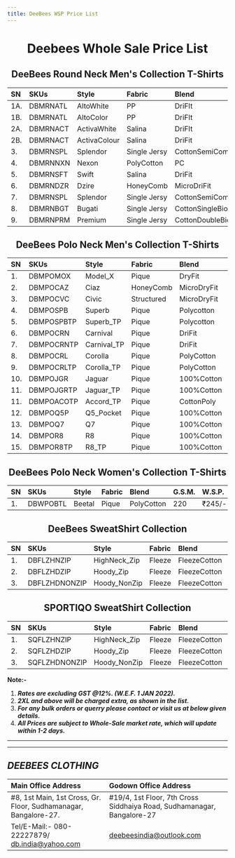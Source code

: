 ```yaml
---
title: DeeBees WSP Price List
---
```

<h1 align="center">Deebees Whole Sale Price List</h1>
<h2 align="center">DeeBees Round Neck Men's Collection T-Shirts</h2>

|SN|SKUs|Style|Fabric|Blend|G.S.M.|W.S.P.|2XL|3XL|
|:---|:---|:---|:---|:---|:---|:---|:---|:---|
|1A.|DBMRNATL|AltoWhite|PP|DriFIt|110|₹49/-|₹59/-|₹64/-|
|1B.|DBMRNATL|AltoColor|PP|DriFIt|110|₹55/-|₹65/-|₹70/-|
|2A.|DBMRNACT|ActivaWhite|Salina|DriFIt|130|₹59/-|₹69/-|₹79/-|
|2B.|DBMRNACT|ActivaColour|Salina|DriFit|130|₹65/-|₹75/-|₹85/-|
|3.|DBMRNSPL|Splendor|Single Jersy|CottonSemiComb|150|₹105/-|₹115/-|₹125/-|
|4.|DBMRNNXN|Nexon|PolyCotton|PC|180|₹105/-|₹115/-|₹125/-|
|5.|DBMRNSFT|Swift|Salina|DriFit|160|₹85/-|₹85/-|₹95/-|
|6.|DBMRNDZR|Dzire|HoneyComb|MicroDriFit|200|₹95/-|₹95/-|₹105/-|
|7.|DBMRNSPL|Splendor|Single Jersy|CottonSemiComb|150|₹105/-|₹115/-|₹125/-|
|8.|DBMRNBGT|Bugati|Single Jersy|CottonSingleBio|200|₹145/-|₹155/-|₹165/-|
|9.|DBMRNPRM|Premium|Single Jersy|CottonDoubleBio|200|₹165/-|₹175/-|₹185/-|

<h2 align="center">DeeBees Polo Neck Men's Collection T-Shirts</h2>

|SN|SKUs|Style|Fabric|Blend|G.S.M.|W.S.P.|2XL|3XL|
|:---|:---|:---|:---|:---|:---|:---|:---|:---|
|1.|DBMPOMOX|Model_X|Pique|DryFit|180 |₹135/-|₹135/-|₹160/-|
|2.|DBMPOCAZ|Ciaz|HoneyComb|MicroDryFit|200|₹135/-|₹135/-|₹160/-|
|3.|DBMPOCVC|Civic|Structured|MicroDryFit|210|₹185/-|₹185/-|₹210/-|
|4.|DBMPOSPB|Superb|Pique|Polycotton|220|₹175/-|₹175/-|₹200/-|
|5.|DBMPOSPBTP|Superb_TP|Pique|Polycotton|220|₹185/-|₹185/-|₹210/-|
|6.|DBMPOCRN|Carnival|Pique|DriFit|200|₹185/-|₹185/-|₹210/-|
|7.|DBMPOCRNTP|Carnival_TP|Pique|DriFit|200|₹195/-|₹195/-|₹220/-|
|8.|DBMPOCRL|Corolla|Pique|PolyCotton|240|₹215/-|₹225/-|₹240/-|
|9.|DBMPOCRLTP|Corolla_TP|Pique|PolyCotton|240|₹225/-|₹235/-|₹250/-|
|10.|DBMPOJGR|Jaguar|Pique|100%Cotton|240|₹245/-|₹245/-|₹270/-|
|11.|DBMPOJGRTP|Jaguar_TP|Pique|100%Cotton|240|₹255/-|₹255/-|₹280/-|
|11.|DBMPOACOTP|Accord_TP|Pique|CottonPoly|220|₹255/-|₹265/-|₹280/-|
|12.|DBMPOQ5P|Q5_Pocket|Pique|100%Cotton|260|₹275/-|₹275/-|₹300/-|
|13.|DBMPOQ7|Q7|Pique|100%Cotton|260|₹285/-|₹295/-|₹320/-|
|14.|DBMPOR8|R8|Pique|100%Cotton|260|₹285/-|₹285/-|₹320/-|
|15.|DBMPOR8TP|R8_TP|Pique|100%Cotton|260|₹295/-|₹305/-|₹330/-|

<h2 align="center">DeeBees Polo Neck Women's Collection T-Shirts</h2>

|SN|SKUs|Style|Fabric|Blend|G.S.M.|W.S.P.|2XL|3XL|
|:---|:---|:---|:---|:---|:---|:---|:---|:---|
|1.|DBWPOBTL|Beetal|Pique|PolyCotton|220|₹245/-|₹245/-|₹270/-|

<h2 align="center">DeeBees SweatShirt Collection</h2>

|SN|SKUs|Style|Fabric|Blend|G.S.M.|W.S.P.|2XL|3XL|
|:---|:---|:---|:---|:---|:---|:---|:---|:---|
|1.|DBFLZHNZIP|HighNeck_Zip|Fleeze|FleezeCotton|300|₹395/-|₹410/-|₹425/-|
|2.|DBFLZHDZIP|Hoody_Zip|Fleeze|FleezeCotton|300|₹395/-|₹410/-|₹425/-|
|3.|DBFLZHDNONZIP|Hoody_NonZip|Fleeze|FleezeCotton|300|₹350/-|₹410/-|₹425/-|

<h2 align="center">SPORTIQO SweatShirt Collection</h2>

|SN|SKUs|Style|Fabric|Blend|G.S.M.|W.S.P.|2XL|3XL|
|:---|:---|:---|:---|:---|:---|:---|:---|:---|
|1.|SQFLZHNZIP|HighNeck_Zip|Fleeze|FleezeCotton|330|₹595/-|₹610/-|₹625/-|
|2.|SQFLZHDZIP|Hoody_Zip|Fleeze|FleezeCotton|330|₹595/-|₹610/-|₹625/-|
|3.|SQFLZHDNONZIP|Hoody_NonZip|Fleeze|FleezeCotton|330|₹550/-|₹610/-|₹625/-|

__Note:-__
1. ___Rates are excluding GST @12%. _(W.E.F. 1 JAN 2022)_.___
1. ___2XL and above will be charged extra, as shown in the list.___
1. ___For any bulk orders or querry please contact or visit us at below given details.___
1. ___All Prices are subject to Whole-Sale market rate, which will update within 1-2 days.___


---
---
## ___DEEBEES CLOTHING___

|Main Office Address|Godown Office Address|
|:---|:---|
|#8, 1st Main, 1st Cross, Gr. Floor, Sudhamanagar, Bangalore-27.|#19/4, 1st Floor, 7th Cross Siddhaiya Road, Sudhamanagar, Bangalore-27|
|Tel/E-Mail:- 080-22227879/ db.india@yahoo.com|deebeesindia@outlook.com|
